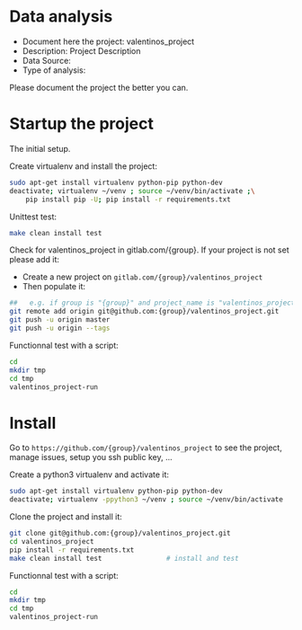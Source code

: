 # Data analysis
- Document here the project: valentinos_project
- Description: Project Description
- Data Source:
- Type of analysis:

Please document the project the better you can.

# Startup the project

The initial setup.

Create virtualenv and install the project:
```bash
sudo apt-get install virtualenv python-pip python-dev
deactivate; virtualenv ~/venv ; source ~/venv/bin/activate ;\
    pip install pip -U; pip install -r requirements.txt
```

Unittest test:
```bash
make clean install test
```

Check for valentinos_project in gitlab.com/{group}.
If your project is not set please add it:

- Create a new project on `gitlab.com/{group}/valentinos_project`
- Then populate it:

```bash
##   e.g. if group is "{group}" and project_name is "valentinos_project"
git remote add origin git@github.com:{group}/valentinos_project.git
git push -u origin master
git push -u origin --tags
```

Functionnal test with a script:

```bash
cd
mkdir tmp
cd tmp
valentinos_project-run
```

# Install

Go to `https://github.com/{group}/valentinos_project` to see the project, manage issues,
setup you ssh public key, ...

Create a python3 virtualenv and activate it:

```bash
sudo apt-get install virtualenv python-pip python-dev
deactivate; virtualenv -ppython3 ~/venv ; source ~/venv/bin/activate
```

Clone the project and install it:

```bash
git clone git@github.com:{group}/valentinos_project.git
cd valentinos_project
pip install -r requirements.txt
make clean install test                # install and test
```
Functionnal test with a script:

```bash
cd
mkdir tmp
cd tmp
valentinos_project-run
```
